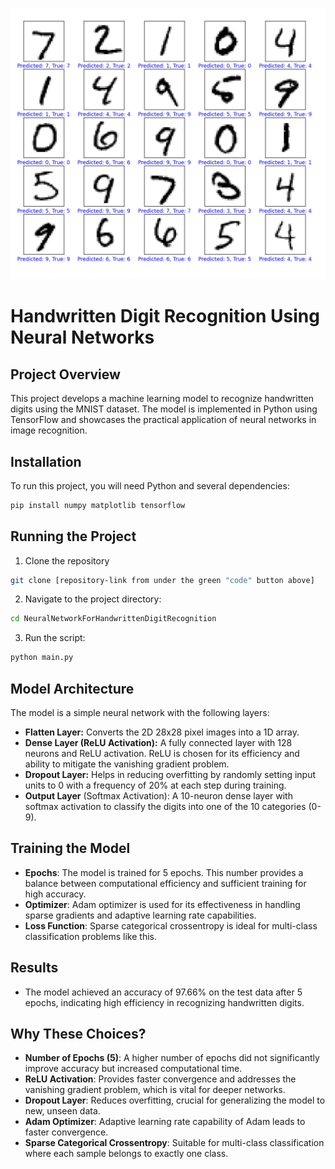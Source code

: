 ![Alt text](image.png)

# Handwritten Digit Recognition Using Neural Networks

## Project Overview

This project develops a machine learning model to recognize handwritten digits using the MNIST dataset. The model is implemented in Python using TensorFlow and showcases the practical application of neural networks in image recognition.

## Installation

To run this project, you will need Python and several dependencies:

```bash
pip install numpy matplotlib tensorflow
```

## Running the Project

1. Clone the repository

```bash
git clone [repository-link from under the green "code" button above]
```

2. Navigate to the project directory:

```bash
cd NeuralNetworkForHandwrittenDigitRecognition
```

3. Run the script:

```bash
python main.py
```

## Model Architecture

The model is a simple neural network with the following layers:

- **Flatten Layer:** Converts the 2D 28x28 pixel images into a 1D array.
- **Dense Layer (ReLU Activation):** A fully connected layer with 128 neurons and ReLU activation. ReLU is chosen for its efficiency and ability to mitigate the vanishing gradient problem.
- **Dropout Layer:** Helps in reducing overfitting by randomly setting input units to 0 with a frequency of 20% at each step during training.
- **Output Layer** (Softmax Activation): A 10-neuron dense layer with softmax activation to classify the digits into one of the 10 categories (0-9).

## Training the Model

- **Epochs**: The model is trained for 5 epochs. This number provides a balance between computational efficiency and sufficient training for high accuracy.
- **Optimizer**: Adam optimizer is used for its effectiveness in handling sparse gradients and adaptive learning rate capabilities.
- **Loss Function**: Sparse categorical crossentropy is ideal for multi-class classification problems like this.

## Results

- The model achieved an accuracy of 97.66% on the test data after 5 epochs, indicating high efficiency in recognizing handwritten digits.

## Why These Choices?

- **Number of Epochs (5)**: A higher number of epochs did not significantly improve accuracy but increased computational time.
- **ReLU Activation**: Provides faster convergence and addresses the vanishing gradient problem, which is vital for deeper networks.
- **Dropout Layer**: Reduces overfitting, crucial for generalizing the model to new, unseen data.
- **Adam Optimizer**: Adaptive learning rate capability of Adam leads to faster convergence.
- **Sparse Categorical Crossentropy**: Suitable for multi-class classification where each sample belongs to exactly one class.
